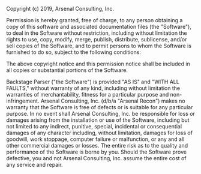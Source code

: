 Copyright (c) 2019, Arsenal Consulting, Inc.

Permission is hereby granted, free of charge, to any person obtaining a copy of this software and associated documentation files (the "Software"), to deal in the Software without restriction, including without limitation the rights to use, copy, modify, merge, publish, distribute, sublicense, and/or sell copies of the Software, and to permit persons to whom the Software is furnished to do so, subject to the following conditions:

The above copyright notice and this permission notice shall be included in all copies or substantial portions of the Software.

Backstage Parser ("the Software") is provided "AS IS" and "WITH ALL FAULTS," without warranty of any kind, including without limitation the warranties of merchantability, fitness for a particular purpose and non-infringement. Arsenal Consulting, Inc. (d/b/a "Arsenal Recon") makes no warranty that the Software is free of defects or is suitable for any particular purpose. In no event shall Arsenal Consulting, Inc. be responsible for loss or damages arising from the installation or use of the Software, including but not limited to any indirect, punitive, special, incidental or consequential damages of any character including, without limitation, damages for loss of goodwill, work stoppage, computer failure or malfunction, or any and all other commercial damages or losses. The entire risk as to the quality and performance of the Software is borne by you. Should the Software prove defective, you and not Arsenal Consulting, Inc. assume the entire cost of any service and repair.